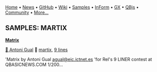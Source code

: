 [Home](https://qb64.com) • [News](../news.md) • [GitHub](https://github.com/QB64Official/qb64) • [Wiki](https://github.com/QB64Official/qb64/wiki) • [Samples](../samples.md) • [InForm](../inform.md) • [GX](../gx.md) • [QBjs](../qbjs.md) • [Community](../community.md) • [More...](../more.md)

## SAMPLES: MARTIX

**[Matrix](matrix/index.md)**

[🐝 Antoni Gual](antoni-gual.md) 🔗 [martix](martix.md), [9 lines](9-lines.md)

'Matrix by Antoni Gual    agual@eic.ictnet.es 'for Rel's 9 LINER contest at QBASICNEWS.COM  1/200...
